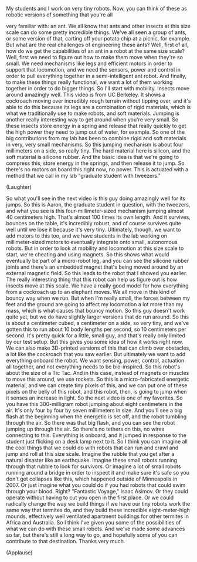 
My students and I
work on very tiny robots.
Now, you can think of these
as robotic versions
of something that you&#39;re all

very familiar with: an ant.
We all know that ants
and other insects at this size scale
can do some pretty incredible things.
We&#39;ve all seen a group of ants,
or some version of that,
carting off your potato chip
at a picnic, for example.
But what are the real challenges
of engineering these ants?
Well, first of all, how do we get
the capabilities of an ant
in a robot at the same size scale?
Well, first we need to figure out
how to make them move
when they&#39;re so small.
We need mechanisms like legs
and efficient motors
in order to support that locomotion,
and we need the sensors,
power and control
in order to pull everything together
in a semi-intelligent ant robot.
And finally, to make
these things really functional,
we want a lot of them working together
in order to do bigger things.
So I&#39;ll start with mobility.
Insects move around amazingly well.
This video is from UC Berkeley.
It shows a cockroach moving
over incredibly rough terrain
without tipping over,
and it&#39;s able to do this because its legs
are a combination of rigid materials,
which is what we traditionally
use to make robots,
and soft materials.
Jumping is another really interesting way
to get around when you&#39;re very small.
So these insects store energy in a spring
and release that really quickly
to get the high power they need
to jump out of water, for example.
So one of the big
contributions from my lab
has been to combine
rigid and soft materials
in very, very small mechanisms.
So this jumping mechanism
is about four millimeters on a side,
so really tiny.
The hard material here is silicon,
and the soft material is silicone rubber.
And the basic idea is that
we&#39;re going to compress this,
store energy in the springs,
and then release it to jump.
So there&#39;s no motors
on board this right now, no power.
This is actuated with a method
that we call in my lab
&quot;graduate student with tweezers.&quot;

(Laughter)

So what you&#39;ll see in the next video
is this guy doing
amazingly well for its jumps.
So this is Aaron, the graduate student
in question, with the tweezers,
and what you see is this 
four-millimeter-sized mechanism
jumping almost 40 centimeters high.
That&#39;s almost 100 times its own length.
And it survives, bounces on the table,
it&#39;s incredibly robust, and of course
survives quite well until we lose it
because it&#39;s very tiny.
Ultimately, though, we want
to add motors to this too,
and we have students in the lab
working on millimeter-sized motors
to eventually integrate onto
small, autonomous robots.
But in order to look at mobility and
locomotion at this size scale to start,
we&#39;re cheating and using magnets.
So this shows what would eventually
be part of a micro-robot leg,
and you can see the silicone rubber joints
and there&#39;s an embedded magnet
that&#39;s being moved around
by an external magnetic field.
So this leads to the robot
that I showed you earlier.
The really interesting thing
that this robot can help us figure out
is how insects move at this scale.
We have a really good model
for how everything
from a cockroach up to an elephant moves.
We all move in this 
kind of bouncy way when we run.
But when I&#39;m really small, 
the forces between my feet and the ground
are going to affect my locomotion
a lot more than my mass,
which is what causes that bouncy motion.
So this guy doesn&#39;t work quite yet,
but we do have slightly larger versions
that do run around.
So this is about a centimeter cubed,
a centimeter on a side, so very tiny,
and we&#39;ve gotten this to run
about 10 body lengths per second,
so 10 centimeters per second.
It&#39;s pretty quick for a little, small guy,
and that&#39;s really only limited 
by our test setup.
But this gives you some idea
of how it works right now.
We can also make 3D-printed versions 
of this that can climb over obstacles,
a lot like the cockroach
that you saw earlier.
But ultimately we want to add
everything onboard the robot.
We want sensing, power, control,
actuation all together,
and not everything
needs to be bio-inspired.
So this robot&#39;s about
the size of a Tic Tac.
And in this case, instead of magnets
or muscles to move this around,
we use rockets.
So this is a micro-fabricated
energetic material,
and we can create tiny pixels of this,
and we can put one of these pixels
on the belly of this robot,
and this robot, then, is going to jump
when it senses an increase in light.
So the next video is one of my favorites.
So you have this 300-milligram robot
jumping about eight
centimeters in the air.
It&#39;s only four by four
by seven millimeters in size.
And you&#39;ll see a big flash
at the beginning
when the energetic is set off,
and the robot tumbling through the air.
So there was that big flash,
and you can see the robot
jumping up through the air.
So there&#39;s no tethers on this,
no wires connecting to this.
Everything is onboard,
and it jumped in response
to the student just flicking on
a desk lamp next to it.
So I think you can imagine
all the cool things that we could do
with robots that can run and crawl
and jump and roll at this size scale.
Imagine the rubble that you get after 
a natural disaster like an earthquake.
Imagine these small robots
running through that rubble
to look for survivors.
Or imagine a lot of small robots
running around a bridge
in order to inspect it
and make sure it&#39;s safe
so you don&#39;t get collapses like this,
which happened outside of 
Minneapolis in 2007.
Or just imagine what you could do
if you had robots that could
swim through your blood.
Right? &quot;Fantastic Voyage,&quot; Isaac Asimov.
Or they could operate without having
to cut you open in the first place.
Or we could radically change
the way we build things
if we have our tiny robots
work the same way that termites do,
and they build these incredible
eight-meter-high mounds,
effectively well ventilated
apartment buildings for other termites
in Africa and Australia.
So I think I&#39;ve given you
some of the possibilities
of what we can do with these small robots.
And we&#39;ve made some advances so far,
but there&#39;s still a long way to go,
and hopefully some of you
can contribute to that destination.
Thanks very much.

(Applause)

